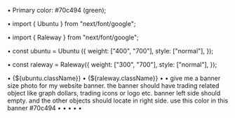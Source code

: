 • Primary color: #70c494  (green);

• import { Ubuntu } from "next/font/google";

• import { Raleway } from "next/font/google";

• const ubuntu = Ubuntu ({ weight: ["400", "700"], style: ["normal"], });

• const raleway = Raleway({ weight: ["300", "700"], style: ["normal"], });

 • {${ubuntu.className}}
• {${raleway.className}}
• 
• give me a banner size photo for my website banner. the banner should have trading related object like graph dollars, trading icons or logo etc. banner left side should empty. and the other objects should locate in right side. 
use this color  in this banner #70c494
• 
• 
• 
• 
• 



